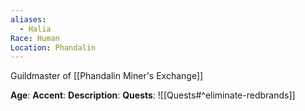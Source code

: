 ```yaml
---
aliases:
  - Halia
Race: Human
Location: Phandalin
---
```

Guildmaster of [[Phandalin Miner's Exchange]]

**Age**: 
**Accent**: 
**Description**: 
**Quests**:
![[Quests#^eliminate-redbrands]]